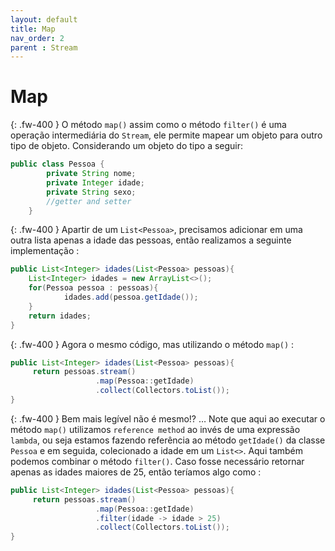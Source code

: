 ```yaml
---
layout: default
title: Map
nav_order: 2
parent : Stream
---
```


# Map

{: .fw-400 }
O método `map()` assim como o método `filter()` é uma operação intermediária do `Stream`, ele permite mapear um objeto para outro tipo de objeto.
Considerando um objeto do tipo a seguir:

```java
public class Pessoa {
        private String nome;
        private Integer idade;
        private String sexo;
        //getter and setter
    }
```
{: .fw-400 }
Apartir de um `List<Pessoa>`, precisamos adicionar em uma outra lista apenas a idade das pessoas, então realizamos a seguinte implementação :


```java
public List<Integer> idades(List<Pessoa> pessoas){
    List<Integer> idades = new ArrayList<>();
    for(Pessoa pessoa : pessoas){
            idades.add(pessoa.getIdade());
    }
    return idades;
}
```

{: .fw-400 }
Agora o mesmo código, mas utilizando o método `map()` :

```java
public List<Integer> idades(List<Pessoa> pessoas){
     return pessoas.stream()
                   .map(Pessoa::getIdade)
                   .collect(Collectors.toList());
}
```
{: .fw-400 }
Bem mais legível não é mesmo!? …
Note que aqui ao executar o método `map()` utilizamos `reference method` ao invés de uma expressão `lambda`, ou seja estamos fazendo referência ao método `getIdade()` da classe `Pessoa` e em seguida, colecionado a idade em um `List<>`.
Aqui também podemos combinar o método `filter()`. Caso fosse necessário retornar apenas as idades maiores de 25, então teríamos algo como :  

```java
public List<Integer> idades(List<Pessoa> pessoas){
     return pessoas.stream()
                   .map(Pessoa::getIdade)
                   .filter(idade -> idade > 25)
                   .collect(Collectors.toList());
}
```
